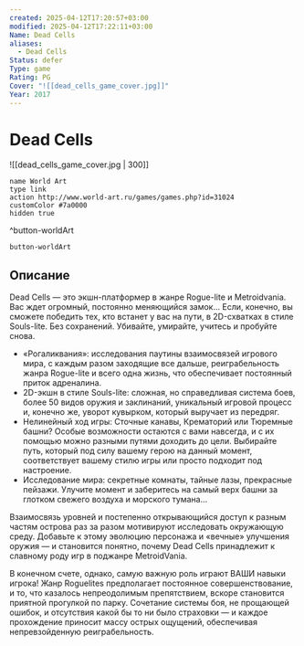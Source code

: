```yaml
---
created: 2025-04-12T17:20:57+03:00
modified: 2025-04-12T17:22:11+03:00
Name: Dead Cells
aliases:
  - Dead Cells
Status: defer
Type: game
Rating: PG
Cover: "![[dead_cells_game_cover.jpg]]"
Year: 2017
---
```


# Dead Cells

![[dead_cells_game_cover.jpg | 300]]

```button
name World Art
type link
action http://www.world-art.ru/games/games.php?id=31024
customColor #7a0000
hidden true
```
^button-worldArt



`button-worldArt`

## Описание

Dead Cells — это экшн-платформер в жанре Rogue-lite и Metroidvania. Вас ждет огромный, постоянно меняющийся замок... Если, конечно, вы сможете победить тех, кто встанет у вас на пути, в 2D-схватках в стиле Souls-lite. Без сохранений. Убивайте, умирайте, учитесь и пробуйте снова.

- «Рогаликвания»: исследования паутины взаимосвязей игрового мира, с каждым разом заходящие все дальше, реиграбельность жанра Rogue-lite и всего одна жизнь, что обеспечивает постоянный приток адреналина.
- 2D-экшн в стиле Souls-lite: сложная, но справедливая система боев, более 50 видов оружия и заклинаний, уникальный игровой процесс и, конечно же, уворот кувырком, который выручает из передряг.
- Нелинейный ход игры: Сточные канавы, Крематорий или Тюремные башни? Особые возможности остаются с вами навсегда, и с их помощью можно разными путями доходить до цели. Выбирайте путь, который под силу вашему герою на данный момент, соответствует вашему стилю игры или просто подходит под настроение.
- Исследование мира: секретные комнаты, тайные лазы, прекрасные пейзажи. Улучите момент и заберитесь на самый верх башни за глотком свежего воздуха и морского тумана...

Взаимосвязь уровней и постепенно открывающийся доступ к разным частям острова раз за разом мотивируют исследовать окружающую среду. Добавьте к этому эволюцию персонажа и «вечные» улучшения оружия — и становится понятно, почему Dead Cells принадлежит к славному роду игр в поджанре MetroidVania.

В конечном счете, однако, самую важную роль играют ВАШИ навыки игрока! Жанр Roguelites предполагает постоянное совершенствование, и то, что казалось непреодолимым препятствием, вскоре становится приятной прогулкой по парку. Сочетание системы боя, не прощающей ошибок, и отсутствия какой бы то ни было страховки — и каждое прохождение приносит массу острых ощущений, обеспечивая непревзойденную реиграбельность.
